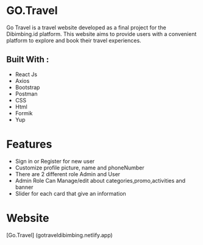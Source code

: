 # GO.Travel

Go Travel is a travel website developed as a final project for the Dibimbing.id platform. This website aims to provide users with a convenient platform to explore and book their travel experiences.


## Built With :
+ React Js
+ Axios
+ Bootstrap
+ Postman
+ CSS
+ Html
+ Formik
+ Yup


# Features
+ Sign in or Register for new user 
+ Customize profile picture, name and phoneNumber
+ There are 2 different role Admin and User 
+ Admin Role Can Manage/edit about categories,promo,activities and banner
+ Slider for each card that give an information


# Website
[Go.Travel] (gotraveldibimbing.netlify.app)
